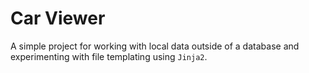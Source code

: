 # Car Viewer

A simple project for working with local data outside of a database and experimenting with file templating using `Jinja2`.
